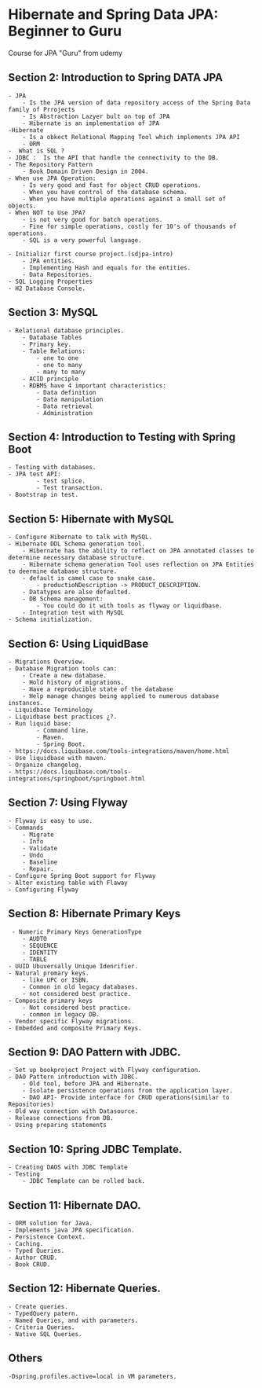 # Hibernate and Spring Data JPA: Beginner to Guru

Course for JPA "Guru" from udemy

## Section 2: Introduction to Spring DATA JPA

    - JPA
        - Is the JPA version of data repository access of the Spring Data family of Prrojects
        - Is Abstraction Lazyer bult on top of JPA
        - Hibernate is an implementation of JPA
    -Hibernate
        - Is a obkect Relational Mapping Tool which implements JPA API
        - ORM 
    -  What is SQL ?
    - JDBC :  Is the API that handle the connectivity to the DB.
    - The Repository Pattern
        - Book Domain Driven Design in 2004.
    - When use JPA Operation:
        - Is very good and fast for object CRUD operations.
        - When you have control of the database schema.
        - When you have multiple operations against a small set of objects.
    - When NOT to Use JPA?
        - is not very good for batch operations.
        - Fine for simple operations, costly for 10's of thousands of operations.
        - SQL is a very powerful language.
        
    - Initializr first course project.(sdjpa-intro)
        - JPA entities.
        - Implementing Hash and equals for the entities.
        - Data Repositories.
    - SQL Logging Properties
    - H2 Database Console.

## Section 3: MySQL

    - Relational database principles.
        - Database Tables
        - Primary key.
        - Table Relations:
            - one to one
            - one to many
            - many to many
        - ACID principle
        - RDBMS have 4 important characteristics:
            - Data definition
            - Data manipulation
            - Data retrieval
            - Administration

## Section 4: Introduction to Testing with Spring Boot

    - Testing with databases.
    - JPA test API:
            - test splice. 
            - Test transaction.
    - Bootstrap in test.

## Section 5: Hibernate with MySQL

    - Configure Hibernate to talk with MySQL.
    - Hibernate DDL Schema generation tool.
        - Hibernate has the ability to reflect on JPA annotated classes to determine necessary database structure.
        - Hibernate schema generation Tool uses reflection on JPA Entities to deermine database structure.
        - default is camel case to snake case.
            - productioNDescription -> PRODUCT_DESCRIPTION.
        - Datatypes are alse defaulted.
        - DB Schema management:
            - You could do it with tools as flyway or liquidbase.
        - Integration test with MySQL
    - Schema initialization.

## Section 6: Using LiquidBase

    - Migrations Overview.
    - Database Migration tools can:
        - Create a new database.
        - Hold history of migrations.
        - Have a reproducible state of the database
        - Help manage changes being applied to numerous database instances.
    - Liquidbase Terminology
    - Liquidbase best practices ¿?.
    - Run liquid base:
            - Command line.
            - Maven.
            - Spring Boot.
    - https://docs.liquibase.com/tools-integrations/maven/home.html
    - Use liquidbase with maven.
    - Organize changelog.
    - https://docs.liquibase.com/tools-integrations/springboot/springboot.html

## Section 7: Using Flyway

    - Flyway is easy to use.
    - Commands
        - Migrate
        - Info
        - Validate
        - Undo
        - Baseline
        - Repair.
    - Configure Spring Boot support for Flyway
    - Alter existing table with Flaway
    - Configuring Flyway

## Section 8: Hibernate Primary Keys

     - Numeric Primary Keys GenerationType
        - AUDTO 
        - SEQUENCE 
        - IDENTITY  
        - TABLE
    - UUID Ubuversally Unique Idenrifier.
    - Natural promary keys.
        - like UPC or ISBN.
        - Common in old legacy databases.
        - not considered best practice.
    - Composite primary keys
        - Not considered best practice.
        - common in legacy DB.
    - Vendor specific Flyway migrations.
    - Embedded and composite Primary Keys.

## Section 9: DAO Pattern with JDBC.

    - Set up bookproject Project with Flyway configuration.
    - DAO Pattern introduction with JDBC.
        - Old tool, before JPA and Hibernate.
        - Isolate persistence operations from the application layer.
        - DAO API- Provide interface for CRUD operations(similar to Repositories)
    - Old way connection with Datasource.
    - Release connections from DB.
    - Using preparing statements

## Section 10: Spring JDBC Template.

    - Creating DAOS with JDBC Template
    - Testing
        - JDBC Template can be rolled back.

## Section 11: Hibernate DAO.

    - ORM solution for Java.
    - Implements java JPA specification.
    - Persistence Context.
    - Caching.
    - Typed Queries.    
    - Author CRUD.
    - Book CRUD.

## Section 12: Hibernate Queries.
    - Create queries.
    - TypedQuery patern.
    - Named Queries, and with parameters.
    - Criteria Queries.
    - Native SQL Queries.
    
## Others

    -Dspring.profiles.active=local in VM parameters.
    
